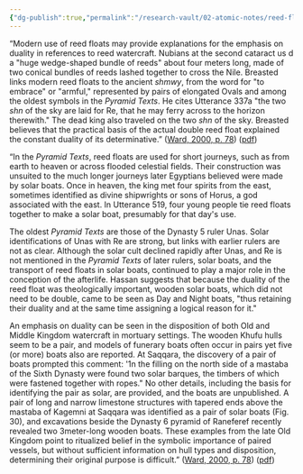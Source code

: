 ```yaml
---
{"dg-publish":true,"permalink":"/research-vault/02-atomic-notes/reed-floats-in-egyptian-sacred-texts-may-align-with-their-practical-use-and-the-duality-symbolized-in-later-ship-iconography/"}
---
```


“Modern use of reed floats may provide explanations for the emphasis on duality in references to reed watercraft. Nubians at the second cataract us d a "huge wedge-shaped bundle of reeds" about four meters long, made of two conical bundles of reeds lashed together to cross the Nile. Breasted links modern reed floats to the ancient *shmwy*, from the word for "to embrace" or "armful," represented by pairs of elongated Ovals and among the oldest symbols in the *Pyramid Texts*. He cites Utterance 337a "the two *shn* of the sky are laid for Re, that he may ferry across to the horizon therewith." The dead king also traveled on the two *shn* of the sky. Breasted believes that the practical basis of the actual double reed float explained the constant duality of its determinative.” ([Ward, 2000, p. 78](zotero://select/library/items/Z98WYCE6)) ([pdf](zotero://open-pdf/library/items/UD954MWU?page=86&annotation=29XGK28T))

“In the *Pyramid Texts*, reed floats are used for short journeys, such as from earth to heaven or across flooded celestial fields. Their construction was unsuited to the much longer journeys later Egyptians believed were made by solar boats. Once in heaven, the king met four spirits from the east, sometimes identified as divine shipwrights or sons of Horus, a god associated with the east. In Utterance 519, four young people tie reed floats together to make a solar boat, presumably for that day's use. 

The oldest *Pyramid Texts* are those of the Dynasty 5 ruler Unas. Solar identifications of Unas with Re are strong, but links with earlier rulers are not as clear. Although the solar cult declined rapidly after Unas, and Re is not mentioned in the *Pyramid Texts* of later rulers, solar boats, and the transport of reed floats in solar boats, continued to play a major role in the conception of the afterlife. Hassan suggests that because the duality of the reed float was theologically important, wooden solar boats, which did not need to be double, came to be seen as Day and Night boats, "thus retaining their duality and at the same time assigning a logical reason for it."

An emphasis on duality can be seen in the disposition of both Old and Middle Kingdom watercraft in mortuary settings. The wooden Khufu hulls seem to be a pair, and models of funerary boats often occur in pairs yet five (or more) boats also are reported. At Saqqara, the discovery of a pair of boats prompted this comment: '1n the filling on the north side of a mastaba of the Sixth Dynasty were found two solar barques, the timbers of which were fastened together with ropes." No other details, including the basis for identifying the pair as solar, are provided, and the boats are unpublished. A pair of long and narrow limestone structures with tapered ends above the mastaba of Kagemni at Saqqara was identified as a pair of solar boats (Fig. 30), and excavations beside the Dynasty 6 pyramid of Raneferef recently revealed two 3meter-long wooden boats. These examples from the late Old Kingdom point to ritualized belief in the symbolic importance of paired vessels, but without sufficient information on hull types and disposition, determining their original purpose is difficult.” ([Ward, 2000, p. 78](zotero://select/library/items/Z98WYCE6)) ([pdf](zotero://open-pdf/library/items/UD954MWU?page=86&annotation=HCTAZ6AI))